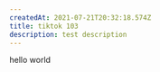 ```yaml
---
createdAt: 2021-07-21T20:32:18.574Z
title: tiktok 103
description: test description
---
```

hello world